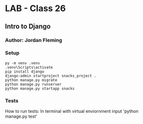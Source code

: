 # LAB - Class 26

## Intro to Django

### Author: Jordan Fleming

### Setup

```
py -m venv .venv
.venv\Scripts\activate
pip install django
django-admin startproject snacks_project .
python manage.py migrate
python manage.py runserver
python manage.py startapp snacks
```

### Tests

How to run tests: In terminal with virtual enviornment input 'python manage.py test'